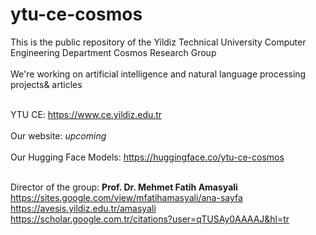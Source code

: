 # ytu-ce-cosmos
This is the public repository of the Yildiz Technical University Computer Engineering Department Cosmos Research Group <br><br>
We're working on artificial intelligence and natural language processing projects& articles <br><br>

YTU CE: https://www.ce.yildiz.edu.tr  <br><br>
Our website: *upcoming*   <br><br>
Our Hugging Face Models: https://huggingface.co/ytu-ce-cosmos    <br><br>

Director of the group: **Prof. Dr. Mehmet Fatih Amasyali** <br>
https://sites.google.com/view/mfatihamasyali/ana-sayfa <br>
https://avesis.yildiz.edu.tr/amasyali    <br>
https://scholar.google.com.tr/citations?user=qTUSAy0AAAAJ&hl=tr


